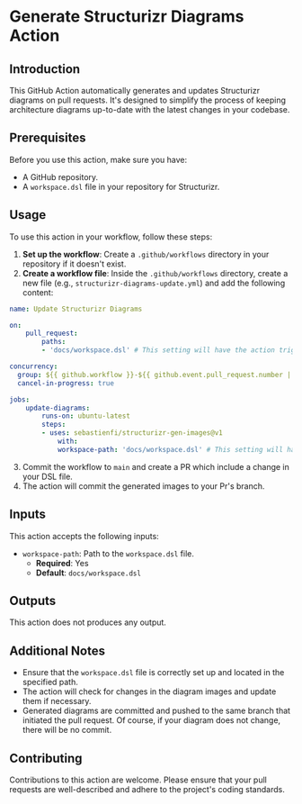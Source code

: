 # Generate Structurizr Diagrams Action

## Introduction

This GitHub Action automatically generates and updates Structurizr diagrams on pull requests. It's designed to simplify the process of keeping architecture diagrams up-to-date with the latest changes in your codebase.

## Prerequisites

Before you use this action, make sure you have:

- A GitHub repository.
- A `workspace.dsl` file in your repository for Structurizr.

## Usage

To use this action in your workflow, follow these steps:

1. **Set up the workflow**: Create a `.github/workflows` directory in your repository if it doesn't exist.
2. **Create a workflow file**: Inside the `.github/workflows` directory, create a new file (e.g., `structurizr-diagrams-update.yml`) and add the following content:

```yaml
name: Update Structurizr Diagrams

on:
    pull_request:
        paths:
        - 'docs/workspace.dsl' # This setting will have the action trigger only if certain file changes. Set the location of your DSL.

concurrency:
  group: ${{ github.workflow }}-${{ github.event.pull_request.number || github.ref }}
  cancel-in-progress: true

jobs:
    update-diagrams:
        runs-on: ubuntu-latest
        steps:
        - uses: sebastienfi/structurizr-gen-images@v1
            with:
            workspace-path: 'docs/workspace.dsl' # This setting will have the action generate images from this DSL. Set the location of your DSL.
```

3. Commit the workflow to `main` and create a PR which include a change in your DSL file.
4. The action will commit the generated images to your Pr's branch.

## Inputs

This action accepts the following inputs:

- `workspace-path`: Path to the `workspace.dsl` file.
  - **Required**: Yes
  - **Default**: `docs/workspace.dsl`

## Outputs

This action does not produces any output.

## Additional Notes

- Ensure that the `workspace.dsl` file is correctly set up and located in the specified path.
- The action will check for changes in the diagram images and update them if necessary. 
- Generated diagrams are committed and pushed to the same branch that initiated the pull request. Of course, if your diagram does not change, there will be no commit.

## Contributing

Contributions to this action are welcome. Please ensure that your pull requests are well-described and adhere to the project's coding standards.
